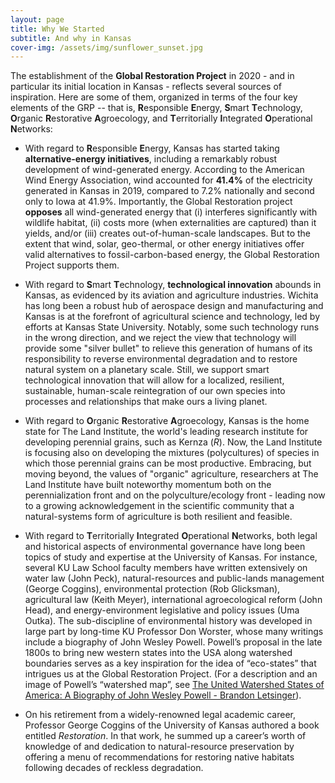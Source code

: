 ```yaml
---
layout: page
title: Why We Started
subtitle: And why in Kansas
cover-img: /assets/img/sunflower_sunset.jpg
---
```



The establishment of the **Global Restoration Project** in 2020 - and in particular its initial location in Kansas - reflects several sources of inspiration.  Here are some of them, organized in terms of the four key elements of the GRP -- that is, **R**esponsible **E**nergy, **S**mart **T**echnology, **O**rganic **R**estorative **A**groecology, and **T**erritorially **I**ntegrated **O**perational **N**etworks: 
* With regard to **R**esponsible **E**nergy, Kansas has started taking **alternative-energy initiatives**, including a remarkably robust development of wind-generated energy.  According to the American Wind Energy Association, wind accounted for **41.4%** of the electricity generated in Kansas in 2019, compared to 7.2% nationally and second only to Iowa at 41.9%.  Importantly, the Global Restoration project **opposes** all wind-generated energy that (i) interferes significantly with wildlife habitat, (ii) costs more (when externalities are captured) than it yields, and/or (iii) creates out-of-human-scale landscapes.  But to the extent that wind, solar, geo-thermal, or other energy initiatives offer valid alternatives to fossil-carbon-based energy, the Global Restoration Project supports them.  

* With regard to **S**mart **T**echnology, **technological innovation** abounds in Kansas, as evidenced by its aviation and agriculture industries.  Wichita has long been a robust hub of aerospace design and manufacturing and Kansas is at the forefront of agricultural science and technology, led by efforts at Kansas State University.  Notably, some such technology runs in the wrong direction, and we reject the view that technology will provide some "silver bullet" to relieve this generation of humans of its responsibility  to reverse environmental degradation and to restore natural system on a planetary scale.  Still, we support smart technological innovation that will allow for a localized, resilient, sustainable, human-scale reintegration of our own species into processes and relationships that make ours a living planet. 

* With regard to **O**rganic **R**estorative **A**groecology,  Kansas is the home state for The Land Institute, the world's leading research institute for developing perennial grains, such as Kernza (*R*).  Now, the Land Institute is focusing also on developing the mixtures (polycultures) of species in which those perennial grains can be most productive.  Embracing, but moving beyond, the values of "organic" agriculture, researchers at The Land Institute have built noteworthy momentum both on the perennialization front and on the polyculture/ecology front - leading now to a growing acknowledgement in the scientific community that a natural-systems form of agriculture is both resilient and feasible.

* With regard to **T**erritorially **I**ntegrated **O**perational **N**etworks, both legal and historical aspects of environmental governance have long been topics of study and expertise at the University of Kansas.  For instance, several KU Law School faculty members have written extensively on water law (John Peck), natural-resources and public-lands management (George Coggins), environmental protection (Rob Glicksman), agricultural law (Keith Meyer), international agroecological reform (John Head), and energy-environment legislative and policy issues (Uma Outka).  The sub-discipline of environmental history was developed in large part by long-time KU Professor Don Worster, whose many writings include a biography of John Wesley Powell.  Powell’s proposal in the late 1800s to bring new western states into the USA along watershed boundaries serves as a key inspiration for the idea of “eco-states” that intrigues us at the Global Restoration Project.  (For a description and an image of Powell’s “watershed map”,  see [The United Watershed States of America: A Biography of John Wesley Powell - Brandon Letsinger](https://thebioregionalist.com/biography/the-united-watershed-states-of-america-a-biography-of-john-wesley-powell/)). 

* On his retirement from a widely-renowned legal academic career, Professor George Coggins of the University of Kansas authored a book entitled *Restoration*. In that work, he summed up a career’s worth of knowledge of and dedication to natural-resource preservation by offering a menu of recommendations for restoring native habitats following decades of reckless degradation.
